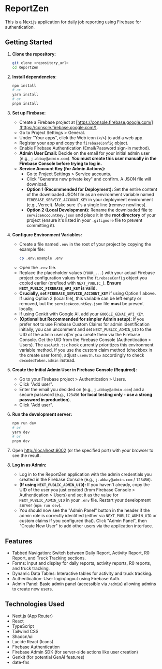 
# ReportZen

This is a Next.js application for daily job reporting using Firebase for authentication.

## Getting Started

1.  **Clone the repository:**
    ```bash
    git clone <repository_url>
    cd ReportZen
    ```

2.  **Install dependencies:**
    ```bash
    npm install
    # or
    yarn install
    # or
    pnpm install
    ```

3.  **Set up Firebase:**
    *   Create a Firebase project at [https://console.firebase.google.com/](https://console.firebase.google.com/).
    *   Go to Project Settings > General.
    *   Under "Your apps", click the Web icon (`</>`) to add a web app.
    *   Register your app and copy the `firebaseConfig` object.
    *   Enable Firebase Authentication (Email/Password sign-in method).
    *   **Admin User Email:** Decide on the email for your initial admin user (e.g., `j.abbay@admin.com`). **You must create this user manually in the Firebase Console before trying to log in.**
    *   **Service Account Key (for Admin Actions):**
        *   Go to Project Settings > Service accounts.
        *   Click "Generate new private key" and confirm. A JSON file will download.
        *   **Option 1 (Recommended for Deployment):** Set the entire content of the downloaded JSON file as an environment variable named `FIREBASE_SERVICE_ACCOUNT_KEY` in your deployment environment (e.g., Vercel). Make sure it's a single line (remove newlines).
        *   **Option 2 (Local Development):** Rename the downloaded file to `serviceAccountKey.json` and place it in the **root directory** of your project (ensure it's listed in your `.gitignore` file to prevent committing it).

4.  **Configure Environment Variables:**
    *   Create a file named `.env` in the root of your project by copying the example file:
        ```bash
        cp .env.example .env
        ```
    *   Open the `.env` file.
    *   Replace the placeholder values (`YOUR_...`) with your actual Firebase project configuration values from the `firebaseConfig` object you copied earlier (prefixed with `NEXT_PUBLIC_`). **Ensure `NEXT_PUBLIC_FIREBASE_API_KEY` is valid.**
    *   **Crucially, set `FIREBASE_SERVICE_ACCOUNT_KEY`** if using Option 1 above. If using Option 2 (local file), this variable can be left empty or removed, but the `serviceAccountKey.json` file **must** be present locally.
    *   If using Genkit with Google AI, add your `GOOGLE_GENAI_API_KEY`.
    *   **(Optional but Recommended for simpler Admin setup):** If you prefer *not* to use Firebase Custom Claims for admin identification initially, you can uncomment and set `NEXT_PUBLIC_ADMIN_UID` to the UID of the admin user *after* you create them via the Firebase Console. Get the UID from the Firebase Console (Authentication > Users). The `useAuth.tsx` hook currently prioritizes this environment variable method. If you use the custom claim method (checkbox in the create user form), adjust `useAuth.tsx` accordingly to check `decodedToken.admin` instead.

5.  **Create the Initial Admin User in Firebase Console (Required):**
    *   Go to your Firebase project > Authentication > Users.
    *   Click "Add user".
    *   Enter the email you decided on (e.g., `j.abbay@admin.com`) and a secure password (e.g., `123456` **for local testing only - use a strong password in production**).
    *   Click "Add user".

6.  **Run the development server:**
    ```bash
    npm run dev
    # or
    yarn dev
    # or
    pnpm dev
    ```

7.  Open [http://localhost:9002](http://localhost:9002) (or the specified port) with your browser to see the result.

8.  **Log in as Admin:**
    *   Log in to the ReportZen application with the admin credentials you created in the Firebase Console (e.g., `j.abbay@admin.com` / `123456`).
    *   **(If using `NEXT_PUBLIC_ADMIN_UID`):** If you haven't already, copy the UID of the user you just created (from Firebase Console > Authentication > Users) and set it as the value for `NEXT_PUBLIC_ADMIN_UID` in your `.env` file. Restart your development server (`npm run dev`).
    *   You should now see the "Admin Panel" button in the header if the admin role is correctly identified (either via `NEXT_PUBLIC_ADMIN_UID` or custom claims if you configured that). Click "Admin Panel", then "Create New User" to add other users via the application interface.

## Features

*   Tabbed Navigation: Switch between Daily Report, Activity Report, R0 Report, and Truck Tracking sections.
*   Forms: Input and display for daily reports, activity reports, R0 reports, and truck tracking.
*   Dynamic Data Tables: Interactive tables for activity and truck tracking.
*   Authentication: User login/logout using Firebase Auth.
*   Admin Panel: Basic admin panel (accessible via `/admin`) allowing admins to create new users.

## Technologies Used

*   Next.js (App Router)
*   React
*   TypeScript
*   Tailwind CSS
*   Shadcn/ui
*   Lucide React (Icons)
*   Firebase Authentication
*   Firebase Admin SDK (for server-side actions like user creation)
*   Genkit (for potential GenAI features)
*   date-fns

```